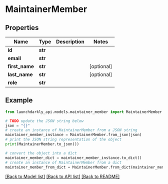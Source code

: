 # MaintainerMember


## Properties

Name | Type | Description | Notes
------------ | ------------- | ------------- | -------------
**id** | **str** |  | 
**email** | **str** |  | 
**first_name** | **str** |  | [optional] 
**last_name** | **str** |  | [optional] 
**role** | **str** |  | 

## Example

```python
from launchdarkly_api.models.maintainer_member import MaintainerMember

# TODO update the JSON string below
json = "{}"
# create an instance of MaintainerMember from a JSON string
maintainer_member_instance = MaintainerMember.from_json(json)
# print the JSON string representation of the object
print(MaintainerMember.to_json())

# convert the object into a dict
maintainer_member_dict = maintainer_member_instance.to_dict()
# create an instance of MaintainerMember from a dict
maintainer_member_from_dict = MaintainerMember.from_dict(maintainer_member_dict)
```
[[Back to Model list]](../README.md#documentation-for-models) [[Back to API list]](../README.md#documentation-for-api-endpoints) [[Back to README]](../README.md)


